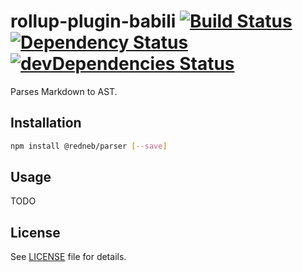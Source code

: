 # rollup-plugin-babili [![Build Status](https://travis-ci.org/rednebjs/parser.svg?branch=master)](https://travis-ci.org/rednebjs/parser) [![Dependency Status](https://david-dm.org/redneb.js/parser.svg)](https://david-dm.org/redneb.js/parser) [![devDependencies Status](https://david-dm.org/redneb.js/parser/dev-status.svg)](https://david-dm.org/redneb.js/parser?type=dev)

Parses Markdown to AST.

## Installation

```bash
npm install @redneb/parser [--save]
```

## Usage

TODO

## License

See [LICENSE](./LICENSE) file for details.
